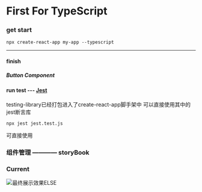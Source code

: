 # First For TypeScript

### get start
`npx create-react-app my-app --typescript`

---

#### finish
##### Button Component

#### run test --- [Jest](https://jestjs.io/)
testing-library已经打包进入了create-react-app脚手架中
可以直接使用其中的jest断言库

`npx jest jest.test.js`

可直接使用

### 组件管理 ———— storyBook
### Current
<!-- ![最终展示效果](https://github.com/NnnLillian/Just-Antd/tree/master/public/readmeImage/currentPage.png) -->

![最终展示效果ELSE](https://s1.ax1x.com/2020/08/11/aOwurj.png)